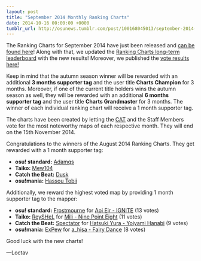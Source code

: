 ```yaml
---
layout: post
title: "September 2014 Monthly Ranking Charts"
date: 2014-10-16 00:00:00 +0000
tumblr_url: http://osunews.tumblr.com/post/100168045013/september-2014-monthly-ranking-charts
---
```


The Ranking Charts for September 2014 have just been released and [can be found here](https://osu.ppy.sh/p/chart?ch=MONTH1409)! Along with that, we updated the [Ranking Charts long-term leaderboard](https://docs.google.com/spreadsheets/d/1rgaKVJj_MDo0PwGrGXbKRVzjE9fhOUb4XZXRsOjTaoQ/edit) with the new results! Moreover, we published the [vote results here!](https://docs.google.com/spreadsheets/d/1bQQsvecPxgHJtFTMGWjSj25FcCmhGu82M8jvvNoKOic/edit)

Keep in mind that the autumn season winner will be rewarded with an additional **3 months supporter tag** and the user title **Charts Champion** for 3 months. Moreover, if one of the current title holders wins the autumn season as well, they will be rewarded with an additional **6 months supporter tag** and the user title **Charts Grandmaster** for 3 months. The winner of each individual ranking chart will receive a 1 month supporter tag.

The charts have been created by letting the [CAT](https://osu.ppy.sh/groups/21) and the Staff Members vote for the most noteworthy maps of each respective month. They will end on the 15th November 2014.

Congratulations to the winners of the August 2014 Ranking Charts. They get rewarded with a 1 month supporter tag:

- **osu! standard:** [Adamqs](https://osu.ppy.sh/users/613592)
- **Taiko:** [Mew104](https://osu.ppy.sh/users/2345156)
- **Catch the Beat:** [Dusk](https://osu.ppy.sh/users/533210)
- **osu!mania:** [Hassou Tobii](https://osu.ppy.sh/users/2940660)

Additionally, we reward the highest voted map by providing 1 month supporter tag to the mapper:

- **osu! standard:** [Frostmourne](https://osu.ppy.sh/users/199669) for [Aoi Eir - IGNITE](https://osu.ppy.sh/beatmapsets/209170) (13 votes)
- **Taiko:** [ReySHeL](https://osu.ppy.sh/users/1499299) for [Mili - Nine Point Eight](https://osu.ppy.sh/beatmapsets/198268) (11 votes)
- **Catch the Beat:** [Spectator](https://osu.ppy.sh/users/702598) for [Hatsuki Yura - Yoiyami Hanabi](https://osu.ppy.sh/beatmapsets/192079) (9 votes)
- **osu!mania:** [ExPew](https://osu.ppy.sh/users/665612) for [a_hisa - Fairy Dance](https://osu.ppy.sh/beatmapsets/151219) (8 votes)

Good luck with the new charts!

—Loctav
